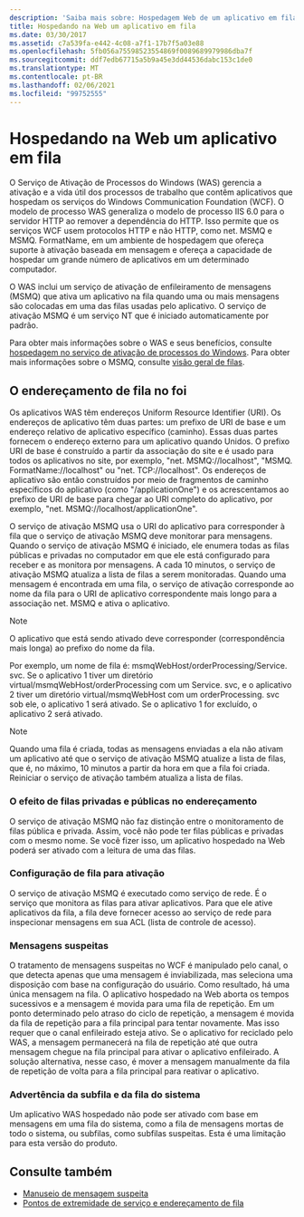 ```yaml
---
description: 'Saiba mais sobre: Hospedagem Web de um aplicativo em fila'
title: Hospedando na Web um aplicativo em fila
ms.date: 03/30/2017
ms.assetid: c7a539fa-e442-4c08-a7f1-17b7f5a03e88
ms.openlocfilehash: 5fb056a75598523554869f0089689979986dba7f
ms.sourcegitcommit: ddf7edb67715a5b9a45e3dd44536dabc153c1de0
ms.translationtype: MT
ms.contentlocale: pt-BR
ms.lasthandoff: 02/06/2021
ms.locfileid: "99752555"
---
```

# <a name="web-hosting-a-queued-application"></a>Hospedando na Web um aplicativo em fila

O Serviço de Ativação de Processos do Windows (WAS) gerencia a ativação e a vida útil dos processos de trabalho que contêm aplicativos que hospedam os serviços do Windows Communication Foundation (WCF). O modelo de processo WAS generaliza o modelo de processo IIS 6.0 para o servidor HTTP ao remover a dependência do HTTP. Isso permite que os serviços WCF usem protocolos HTTP e não HTTP, como net. MSMQ e MSMQ. FormatName, em um ambiente de hospedagem que ofereça suporte à ativação baseada em mensagem e ofereça a capacidade de hospedar um grande número de aplicativos em um determinado computador.  
  
 O WAS inclui um serviço de ativação de enfileiramento de mensagens (MSMQ) que ativa um aplicativo na fila quando uma ou mais mensagens são colocadas em uma das filas usadas pelo aplicativo. O serviço de ativação MSMQ é um serviço NT que é iniciado automaticamente por padrão.  
  
 Para obter mais informações sobre o WAS e seus benefícios, consulte [hospedagem no serviço de ativação de processos do Windows](hosting-in-windows-process-activation-service.md). Para obter mais informações sobre o MSMQ, consulte [visão geral de filas](queues-overview.md).
  
## <a name="queue-addressing-in-was"></a>O endereçamento de fila no foi  

 Os aplicativos WAS têm endereços Uniform Resource Identifier (URI). Os endereços de aplicativo têm duas partes: um prefixo de URI de base e um endereço relativo de aplicativo específico (caminho). Essas duas partes fornecem o endereço externo para um aplicativo quando Unidos. O prefixo URI de base é construído a partir da associação do site e é usado para todos os aplicativos no site, por exemplo, "net. MSMQ://localhost", "MSMQ. FormatName://localhost" ou "net. TCP://localhost". Os endereços de aplicativo são então construídos por meio de fragmentos de caminho específicos do aplicativo (como "/applicationOne") e os acrescentamos ao prefixo de URI de base para chegar ao URI completo do aplicativo, por exemplo, "net. MSMQ://localhost/applicationOne".  
  
 O serviço de ativação MSMQ usa o URI do aplicativo para corresponder à fila que o serviço de ativação MSMQ deve monitorar para mensagens. Quando o serviço de ativação MSMQ é iniciado, ele enumera todas as filas públicas e privadas no computador em que ele está configurado para receber e as monitora por mensagens. A cada 10 minutos, o serviço de ativação MSMQ atualiza a lista de filas a serem monitoradas. Quando uma mensagem é encontrada em uma fila, o serviço de ativação corresponde ao nome da fila para o URI de aplicativo correspondente mais longo para a associação net. MSMQ e ativa o aplicativo.  
  
> [!NOTE]
> O aplicativo que está sendo ativado deve corresponder (correspondência mais longa) ao prefixo do nome da fila.  
  
 Por exemplo, um nome de fila é: msmqWebHost/orderProcessing/Service. svc. Se o aplicativo 1 tiver um diretório virtual/msmqWebHost/orderProcessing com um Service. svc, e o aplicativo 2 tiver um diretório virtual/msmqWebHost com um orderProcessing. svc sob ele, o aplicativo 1 será ativado. Se o aplicativo 1 for excluído, o aplicativo 2 será ativado.  
  
> [!NOTE]
> Quando uma fila é criada, todas as mensagens enviadas a ela não ativam um aplicativo até que o serviço de ativação MSMQ atualize a lista de filas, que é, no máximo, 10 minutos a partir da hora em que a fila foi criada. Reiniciar o serviço de ativação também atualiza a lista de filas.  
  
### <a name="the-effect-of-private-and-public-queues-on-addressing"></a>O efeito de filas privadas e públicas no endereçamento  

 O serviço de ativação MSMQ não faz distinção entre o monitoramento de filas pública e privada. Assim, você não pode ter filas públicas e privadas com o mesmo nome. Se você fizer isso, um aplicativo hospedado na Web poderá ser ativado com a leitura de uma das filas.  
  
### <a name="queue-configuration-for-activation"></a>Configuração de fila para ativação  

 O serviço de ativação MSMQ é executado como serviço de rede. É o serviço que monitora as filas para ativar aplicativos. Para que ele ative aplicativos da fila, a fila deve fornecer acesso ao serviço de rede para inspecionar mensagens em sua ACL (lista de controle de acesso).  
  
### <a name="poison-messaging"></a>Mensagens suspeitas  

 O tratamento de mensagens suspeitas no WCF é manipulado pelo canal, o que detecta apenas que uma mensagem é inviabilizada, mas seleciona uma disposição com base na configuração do usuário. Como resultado, há uma única mensagem na fila. O aplicativo hospedado na Web aborta os tempos sucessivos e a mensagem é movida para uma fila de repetição. Em um ponto determinado pelo atraso do ciclo de repetição, a mensagem é movida da fila de repetição para a fila principal para tentar novamente. Mas isso requer que o canal enfileirado esteja ativo. Se o aplicativo for reciclado pelo WAS, a mensagem permanecerá na fila de repetição até que outra mensagem chegue na fila principal para ativar o aplicativo enfileirado. A solução alternativa, nesse caso, é mover a mensagem manualmente da fila de repetição de volta para a fila principal para reativar o aplicativo.  
  
### <a name="subqueue-and-system-queue-caveat"></a>Advertência da subfila e da fila do sistema  

 Um aplicativo WAS hospedado não pode ser ativado com base em mensagens em uma fila do sistema, como a fila de mensagens mortas de todo o sistema, ou subfilas, como subfilas suspeitas. Esta é uma limitação para esta versão do produto.  
  
## <a name="see-also"></a>Consulte também

- [Manuseio de mensagem suspeita](poison-message-handling.md)
- [Pontos de extremidade de serviço e endereçamento de fila](service-endpoints-and-queue-addressing.md)
